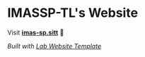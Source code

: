 
# IMASSP-TL's Website

Visit **[imas-sp.sitt](http://imas-sp.sitt)** 🚀

_Built with [Lab Website Template](https://greene-lab.gitbook.io/lab-website-template-docs)_

